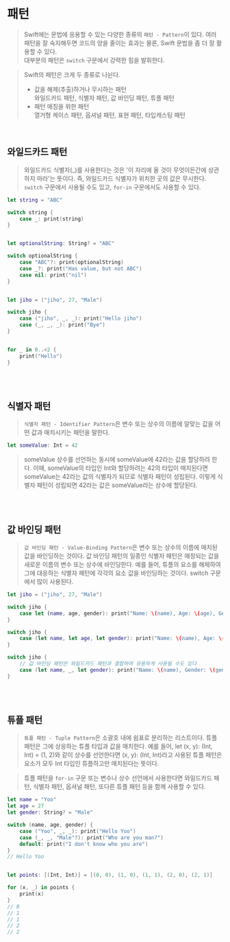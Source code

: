 # 패턴

> Swift에는 문법에 응용할 수 있는 다양한 종류의 `패턴 - Pattern`이 있다. 여러 패턴을 잘 숙지해두면 코드의 양을 줄이는 효과는 물론, Swift 문법을 좀 더 잘 활용할 수 있다.  
> 대부분의 패턴은 `switch` 구문에서 강력한 힘을 발휘한다.

> Swift의 패턴은 크게 두 종류로 나뉜다.  
> - 값을 해제(추출)하거나 무시하는 패턴  
>   와일드카드 패턴, 식별자 패턴, 값 바인딩 패턴, 튜플 패턴
> - 패턴 매칭을 위한 패턴  
>   열거형 케이스 패턴, 옵셔널 패턴, 표현 패턴, 타입캐스팅 패턴

<br>

## 와일드카드 패턴

> 와일드카드 식별자(_)를 사용한다는 것은 '이 자리에 올 것이 무엇이든간에 상관하지 마라'는 뜻이다. 즉, 와일드카드 식별자가 위치한 곳의 값은 무시한다. `switch` 구문에서 사용될 수도 있고, `for-in` 구문에서도 사용할 수 있다. 

```swift
let string = "ABC"

switch string {
    case _: print(string)
}


let optionalString: String? = "ABC"

switch optionalString {
    case "ABC"?: print(optionalString)
    case _?: print("Has value, but not ABC")
    case nil: print("nil")
}


let jiho = ("jiho", 27, "Male")

switch jiho {
    case ("jiho", _, _): print("Hello jiho")
    case (_, _, _): print("Bye")
}


for _ in 0..<2 {
    print("Hello")
}
```

<br><br>


## 식별자 패턴

> `식별자 패턴 - Identifier Pattern`은 변수 또는 상수의 이름에 알맞는 값을 어떤 값과 매치시키는 패턴을 말한다.

```swift
let someValue: Int = 42
```

> someValue 상수를 선언하는 동시에 someValue에 42라는 값을 할당하려 한다. 이때, someValue의 타입인 Int와 할당하려는 42의 타입이 매치된다면 someValue는 42라는 값의 식별자가 되므로 식별자 패턴이 성립된다. 이렇게 식별자 패턴이 성립되면 42라는 값은 someValue라는 상수에 할당된다.

<br><br>


## 값 바인딩 패턴

> `값 바인딩 패턴 - Value-Binding Pattern`은 변수 또는 상수의 이름에 매치된 값을 바인딩하는 것이다. 값 바인딩 패턴의 일종인 식별자 패턴은 매칭되는 값을 새로운 이름의 변수 또는 상수에 바인딩한다. 예를 들어, 튜플의 요소를 해체하여 그에 대응하는 식별자 패턴에 각각의 요소 값을 바인딩하는 것이다. switch 구문에서 많이 사용된다.

```swift
let jiho = ("jiho", 27, "Male")

switch jiho {
    case let (name, age, gender): print("Name: \(name), Age: \(age), Gender: \(gender)")
}

switch jiho {
    case (let name, let age, let gender): print("Name: \(name), Age: \(age), Gender: \(gender)")
}

switch jiho {
    // 값 바인딩 패턴은 와일드카드 패턴과 결합하여 유용하게 사용될 수도 있다
    case (let name, _, let gender): print("Name: \(name), Gender: \(gender)")
}
```

<br><br>


## 튜플 패턴

> `튜플 패턴 - Tuple Pattern`은 소괄호 내에 쉼표로 분리하는 리스트이다. 튜플 패턴은 그에 상응하는 튜플 타입과 값을 매치한다. 예를 들어, let (x, y): (Int, Int) = (1, 2)와 같이 상수를 선언한다면 (x, y): (Int, Int)라고 사용된 튜플 패턴은 요소가 모두 Int 타입인 튜플하고만 매치된다는 뜻이다.

> 튜플 패턴을 `for-in` 구문 또는 변수나 상수 선언에서 사용한다면 와일드카드 패턴, 식별자 패턴, 옵셔널 패턴, 또다른 튜플 패턴 등을 함께 사용할 수 있다.

```swift
let name = "Yoo"
let age = 27
let gender: String? = "Male"

switch (name, age, gender) {
    case ("Yoo", _, _): print("Hello Yoo")
    case (_, _, "Male"?): print("Who are you man?")
    default: print("I don't know who you are")
}
// Hello Yoo


let points: [(Int, Int)] = [(0, 0), (1, 0), (1, 1), (2, 0), (2, 1)]

for (x, _) in points {
    print(x)
}
// 0
// 1
// 1
// 2
// 2
```

<br><br>


